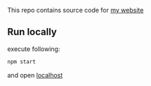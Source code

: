 This repo contains source code for [my website](https://konstantin.io)

## Run locally

execute following:

```bash
npm start
```

and open [localhost](http://localhost:8000)

